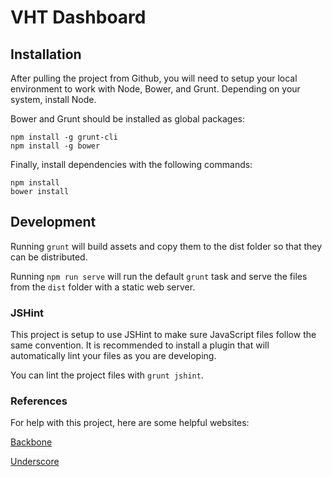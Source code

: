 # VHT Dashboard

## Installation

After pulling the project from Github, you will need to setup your local
environment to work with Node, Bower, and Grunt. Depending on your system,
install Node.

Bower and Grunt should be installed as global packages:

    npm install -g grunt-cli
    npm install -g bower

Finally, install dependencies with the following commands:

    npm install
    bower install


## Development

Running `grunt` will build assets and copy them to the dist folder so that they can be distributed.

Running `npm run serve` will run the default `grunt` task and serve the files from the `dist` folder with a static web server.


### JSHint

This project is setup to use JSHint to make sure JavaScript files follow the
same convention. It is recommended to install a plugin that will automatically
lint your files as you are developing.

You can lint the project files with `grunt jshint`.


### References

For help with this project, here are some helpful websites:

[Backbone](http://backbonejs.org/)

[Underscore](http://underscorejs.org/)
